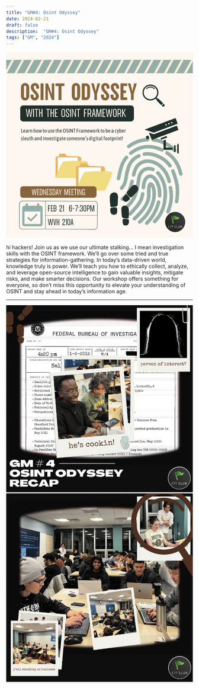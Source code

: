 ```yaml
---
title: "GM#4: Osint Odyssey"
date: 2024-02-21
draft: false
description:  "GM#4: Osint Odyssey"
tags: ["GM", "2024"]
---
```


![featured](featured.png)

hi hackers! Join us as we use our ultimate stalking… I mean investigation skills with the OSINT framework. We’ll go over some tried and true strategies for information-gathering. In today’s data-driven world, knowledge truly is power. We’ll teach you how to ethically collect, analyze, and leverage open-source intelligence to gain valuable insights, mitigate risks, and make smarter decisions. Our workshop offers something for everyone, so don’t miss this opportunity to elevate your understanding of OSINT and stay ahead in today’s information age.

---

![2024_gm4](gm41.png)
![2024_gm4](gm42.png)